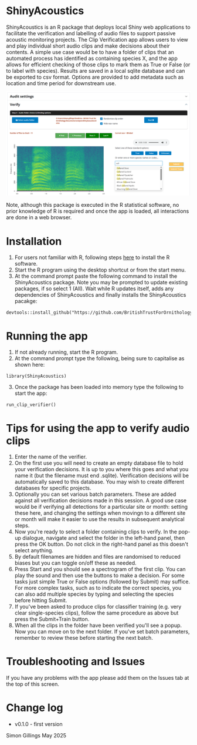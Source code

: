 # ShinyAcoustics

ShinyAcoustics is an R package that deploys local Shiny web applications to 
facilitate the verification and labelling of audio files to support passive acoustic 
monitoring projects. The Clip Verification app allows users to view and play 
individual short audio clips and make decisions about their contents. A simple use
case would be to have a folder of clips that an automated process has identified 
as containing species X, and the app allows for efficient checking of those clips 
to mark them as True or False (or to label with species). Results are saved in 
a local sqlite database and can be exported to csv format. Options are provided 
to add metadata such as location and time period for downstream use.

![Screenshot](https://github.com/BritishTrustForOrnithology/ShinyAcoustics/blob/main/www/screengrab_clip_verifier.png)

Note, although this package is executed in the R statistical software, no prior 
knowledge of R is required and once the app is loaded, all interactions are done 
in a web browser.




# Installation

1. For users not familiar with R, following steps [here]('https://www.stats.bris.ac.uk/R/') to install the R software.
2. Start the R program using the desktop shortcut or from the start menu. 
3. At the command prompt paste the following command to install the ShinyAcoustics 
package. Note you may be prompted to update existing packages, if so select 1 (All). 
Wait while R updates itself, adds any dependencies of ShinyAcoustics and finally 
installs the ShinyAcoustics pacakge: 

```
devtools::install_github("https://github.com/BritishTrustForOrnithology/ShinyAcoustics")
```

# Running the app

1. If not already running, start the R program.
2. At the command prompt type the following, being sure to capitalise as shown here:

```
library(ShinyAcoustics)
```

3. Once the package has been loaded into memory type the following to start the app:

```
run_clip_verifier()
```

# Tips for using the app to verify audio clips

1. Enter the name of the verifier.
2. On the first use you will need to create an empty database file to hold your 
verification decisions. It is up to you where this goes and what you name it (but 
the filename must end .sqlite). Verification decisions will be automatically saved 
to this database. You may wish to create different databases for specific projects.
3. Optionally you can set various batch parameters. These are added against all 
verification decisions made in this session. A good use case would be if verifying 
all detections for a particular site or month: setting these here, and changing 
the settings when movingn to a different site or month will make it easier to use 
the results in subsequent analytical steps. 
4. Now you're ready to select a folder containing clips to verify. In the pop-up 
dialogue, navigate and select the folder in the left-hand panel, then press the 
OK button. Do not click in the right-hand panel as this doesn't select anything.
5. By default filenames are hidden and files are randomised to reduced biases 
but you can toggle on/off these as needed.
6. Press Start and you should see a spectrogram of the first clip. You can play 
the sound and then use the buttons to make a decision. For some tasks just simple 
True or False options (followed by Submit) may suffice. For more complex tasks, 
such as to indicate the correct species, you can also add multiple species by 
typing and selecting the species before hitting Submit.
7. If you've been asked to produce clips for classifier training (e.g. very clear 
single-species clips), follow the same procedure as above but press the 
Submit+Train button.
8. When all the clips in the folder have been verified you'll see a popup. Now 
you can move on to the next folder. If you've set batch parameters, remember to 
review these before starting the next batch.


# Troubleshooting and Issues

If you have any problems with the app please add them on the Issues tab at the top of this screen.

# Change log

* v0.1.0 - first version

Simon Gillings
May 2025
